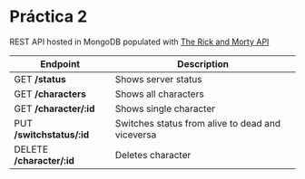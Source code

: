 # Práctica 2

REST API hosted in MongoDB populated with [The Rick and Morty API](https://rickandmortyapi.com/api/)

Endpoint | Description
--- | ---
GET **/status** | Shows server status
GET **/characters** | Shows all characters
GET **/character/:id** | Shows single character
PUT **/switchstatus/:id** | Switches status from alive to dead and viceversa
DELETE **/character/:id** | Deletes character